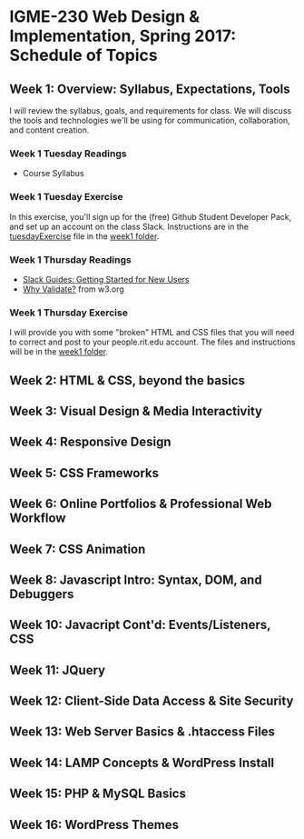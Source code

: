 # IGME-230 Web Design &amp; Implementation, Spring 2017: Schedule of Topics

## Week 1: Overview: Syllabus, Expectations, Tools
I will review the syllabus, goals, and requirements for class. We will discuss the tools and technologies we'll be using for communication, collaboration, and content creation. 

### Week 1 Tuesday Readings
- Course Syllabus

### Week 1 Tuesday Exercise
In this exercise, you'll sign up for the (free) Github Student Developer Pack, and set up an account on the class Slack. Instructions are in the [tuesdayExercise](weekly_materials/week1/tuesdayExercise.md) file in the [week1 folder](weekly_materials/week1/).

### Week 1 Thursday Readings
- [Slack Guides: Getting Started for New Users](https://get.slack.help/hc/en-us/articles/218080037-Getting-started-for-new-users)
- [Why Validate?](https://validator.w3.org/docs/why.html) from w3.org 

### Week 1 Thursday Exercise
I will provide you with some "broken" HTML and CSS files that you will need to correct and post to your people.rit.edu account. The files and instructions will be in the [week1 folder](week1/).

## Week 2: HTML & CSS, beyond the basics
## Week 3: Visual Design & Media Interactivity
## Week 4: Responsive Design
## Week 5: CSS Frameworks
## Week 6: Online Portfolios & Professional Web Workflow 
## Week 7: CSS Animation
## Week 8: Javascript Intro: Syntax, DOM, and Debuggers
## Week 10: Javacript Cont'd: Events/Listeners, CSS
## Week 11: JQuery
## Week 12: Client-Side Data Access & Site Security
## Week 13: Web Server Basics & .htaccess Files 
## Week 14: LAMP Concepts & WordPress Install
## Week 15: PHP & MySQL Basics
## Week 16: WordPress Themes
